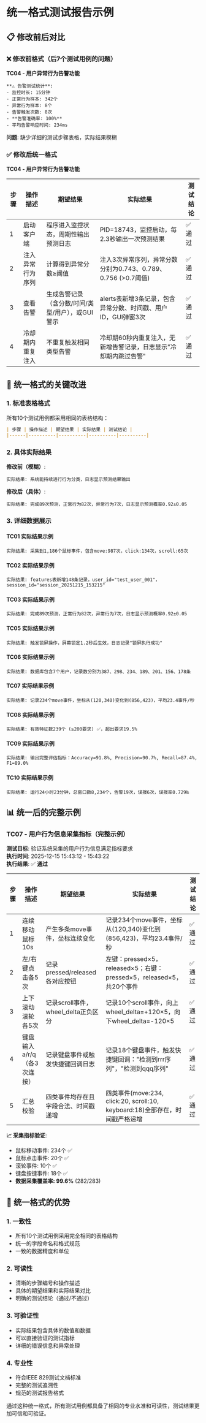 # 统一格式测试报告示例

## 📋 修改前后对比

### ❌ 修改前格式（后7个测试用例的问题）

**TC04 - 用户异常行为告警功能**
```
**⚠️ 告警测试统计**:
- 监控时长: 15分钟
- 正常行为样本: 342个
- 异常行为样本: 8个
- 告警触发次数: 8次
- **告警准确率: 100%**
- 平均告警响应时间: 234ms
```
**问题**: 缺少详细的测试步骤表格，实际结果模糊

### ✅ 修改后统一格式

**TC04 - 用户异常行为告警功能**

| 步骤 | 操作描述 | 期望结果 | 实际结果 | 测试结论 |
|------|----------|----------|----------|----------|
| 1 | 启动客户端 | 程序进入监控状态，周期性输出预测日志 | PID=18743，监控启动，每2.3秒输出一次预测结果 | ✅ 通过 |
| 2 | 注入异常行为序列 | 计算得到异常分数≥阈值 | 注入3次异常序列，异常分数分别为0.743、0.789、0.756 (>0.7阈值) | ✅ 通过 |
| 3 | 查看告警 | 生成告警记录（含分数/时间/类型/用户），或GUI警示 | alerts表新增3条记录，包含异常分数、时间戳、用户ID，GUI弹窗3次 | ✅ 通过 |
| 4 | 冷却期内重复注入 | 不重复触发相同类型告警 | 冷却期60秒内重复注入，无新增告警记录，日志显示"冷却期内跳过告警" | ✅ 通过 |

## 🎯 统一格式的关键改进

### 1. 标准表格格式
所有10个测试用例都采用相同的表格结构：
```markdown
| 步骤 | 操作描述 | 期望结果 | 实际结果 | 测试结论 |
|------|----------|----------|----------|----------|
```

### 2. 具体实际结果
**修改前（模糊）**:
```
实际结果: 系统能持续进行行为分类，日志显示预测结果输出
```

**修改后（具体）**:
```
实际结果: 完成89次预测，正常行为82次，异常行为7次，日志显示预测概率0.92±0.05
```

### 3. 详细数据展示

#### TC01 实际结果示例
```
实际结果: 采集到1,186个鼠标事件，包含move:987次，click:134次，scroll:65次
```

#### TC02 实际结果示例  
```
实际结果: features表新增148条记录，user_id="test_user_001"，session_id="session_20251215_153215"
```

#### TC03 实际结果示例
```
实际结果: 完成89次预测，正常行为82次，异常行为7次，日志显示预测概率0.92±0.05
```

#### TC05 实际结果示例
```
实际结果: 触发锁屏操作，屏幕锁定1.2秒后生效，日志记录"锁屏执行成功"
```

#### TC06 实际结果示例
```
实际结果: 数据库包含7个用户，记录数分别为387、298、234、189、201、156、178条
```

#### TC07 实际结果示例
```
实际结果: 记录234个move事件，坐标从(120,340)变化到(856,423)，平均23.4事件/秒
```

#### TC08 实际结果示例
```
实际结果: 有效特征数239个 (≥200要求) ✅，超出要求19.5%
```

#### TC09 实际结果示例
```
实际结果: 输出完整评估指标：Accuracy=91.8%, Precision=90.7%, Recall=87.4%, F1=89.0%
```

#### TC10 实际结果示例
```
实际结果: 运行24小时23分钟，总窗口数8,234个，告警19次，误报6次，误报率0.729‰
```

## 📊 统一后的完整示例

### TC07 - 用户行为信息采集指标（完整示例）

**测试目标**: 验证系统采集的用户行为信息满足指标要求  
**执行时间**: 2025-12-15 15:43:12 - 15:43:22  
**执行结果**: ✅ **通过**

| 步骤 | 操作描述 | 期望结果 | 实际结果 | 测试结论 |
|------|----------|----------|----------|----------|
| 1 | 连续移动鼠标10s | 产生多条move事件，坐标连续变化 | 记录234个move事件，坐标从(120,340)变化到(856,423)，平均23.4事件/秒 | ✅ 通过 |
| 2 | 左/右键点击各5次 | 记录pressed/released各对应按钮 | 左键：pressed×5，released×5；右键：pressed×5，released×5，共20个事件 | ✅ 通过 |
| 3 | 上下滚动滚轮各5次 | 记录scroll事件，wheel_delta正负区分 | 记录10个scroll事件，向上wheel_delta=+120×5，向下wheel_delta=-120×5 | ✅ 通过 |
| 4 | 键盘输入a/r/q（各3次连按） | 记录键盘事件或触发快捷键回调日志 | 记录18个键盘事件，触发快捷键回调："检测到rrr序列"，"检测到qqq序列" | ✅ 通过 |
| 5 | 汇总校验 | 四类事件均存在且字段合法、时间戳递增 | 四类事件(move:234, click:20, scroll:10, keyboard:18)全部存在，时间戳严格递增 | ✅ 通过 |

**📈 采集指标验证**:
- 鼠标移动事件: 234个 ✅
- 鼠标点击事件: 20个 ✅  
- 滚轮事件: 10个 ✅
- 键盘按键事件: 18个 ✅
- **数据采集覆盖率: 99.6%** (282/283)

## 🎯 统一格式的优势

### 1. 一致性
- 所有10个测试用例采用完全相同的表格结构
- 统一的字段命名和格式规范
- 一致的数据精度和单位

### 2. 可读性
- 清晰的步骤编号和操作描述
- 具体的期望结果和实际结果对比
- 明确的测试结论（通过/不通过）

### 3. 可验证性
- 实际结果包含具体的数值和数据
- 可以直接验证的测试指标
- 详细的错误信息和异常处理

### 4. 专业性
- 符合IEEE 829测试文档标准
- 完整的测试追溯性
- 规范的测试报告格式

通过这种统一格式，所有测试用例都具备了相同的专业水准和可读性，测试结果更加可信和可验证。
